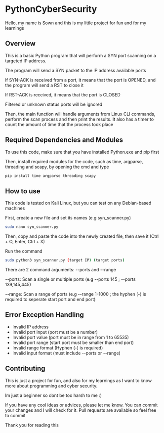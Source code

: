 # PythonCyberSecurity

Hello, my name is Sown and this is my little project for fun and for my learnings

## Overview

This is a basic Python program that will perform a SYN port scanning on a targeted IP address.

The program will send a SYN packet to the IP address available ports

If SYN-ACK is received from a port, it means that the port is OPENED, and the program will send a RST to close it

If RST-ACK is received, it means that the port is CLOSED

Filtered or unknown status ports will be ignored

Then, the main function will handle arguments from Linux CLI commands, perform the scan process and then print the results. It also has a timer to count the amount of time that the process took place

## Required Dependencies and Modules

To use this code, make sure that you have installed Python.exe and pip first

Then, install required modules for the code, such as time, argparse, threading and scapy, by opening the cmd and type

```bash
pip install time argparse threading scapy
```

## How to use

This code is tested on Kali Linux, but you can test on any Debian-based machines

First, create a new file and set its names (e.g syn_scanner.py)

```bash
sudo nano syn_scanner.py
```

Then, copy and paste the code into the newly created file, then save it (Ctrl + O, Enter, Ctrl + X)

Run the command
```bash
sudo python3 syn_scanner.py (target IP) (target ports)
```

There are 2 command arguments: --ports and --range

--ports: Scan a single or multiple ports (e.g --ports 145 ; --ports 139,145,445)

--range: Scan a range of ports (e.g --range 1-1000 ; the hyphen (-) is required to seperate start port and end port)

## Error Exception Handling
- Invalid IP address
- Invalid port input (port must be a number)
- Invalid port value (port must be in range from 1 to 65535)
- Invalid port range (start port must be smaller than end port)
- Invalid range format (Hyphen (-) is required)
- Invalid input format (must include --ports or --range)


## Contributing

This is just a project for fun, and also for my learnings as I want to know more about programming and cyber security.

Im just a beginner so dont be too harsh to me :)

If you have any cool ideas or advices, please let me know. You can commit your changes and I will check for it. Pull requests are available so feel free to commit

Thank you for reading this